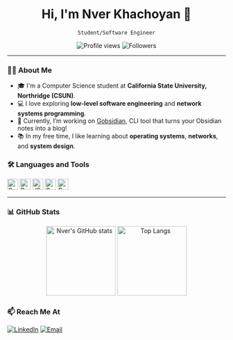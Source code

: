 <h1 align="center">Hi, I'm Nver Khachoyan 👋</h1>
<p align="center">
  <code>Student/Software Engineer</code>
</p>

<p align="center">
  <img src="https://komarev.com/ghpvc/?username=nverkhachoyan&style=flat-square" alt="Profile views"/>
  <img src="https://img.shields.io/github/followers/nverkhachoyan?label=Followers" alt="Followers"/>
</p>

---

### 👨‍💻 About Me
- 🎓 I'm a Computer Science student at **California State University, Northridge (CSUN)**.
- 💻 I love exploring **low-level software engineering** and **network systems programming**.
- 🚀 Currently, I’m working on [Gobsidian](https://github.com/nverkhachoyan/gobsidian), CLI tool that turns your Obsidian notes into a blog!
- 📚 In my free time, I like learning about **operating systems**, **networks**, and **system design**.

### 🛠️ Languages and Tools
<p>
  <img src='https://github.com/nverkhachoyan/nverkhachoyan/assets/23270085/17a3ab6f-73d2-432c-9e8f-315aeab7bbef' width='25' alt='C'>
  <img src='https://github.com/nverkhachoyan/nverkhachoyan/assets/23270085/e9a6bb60-51bc-495c-a58f-93a3a2c23bd3' width='25' alt='Python'>
  <img src='https://github.com/nverkhachoyan/nverkhachoyan/assets/23270085/532ea593-4fe3-4586-8fa1-5c1659fa8029' width='25' alt='JS'>
  <img src='https://github.com/user-attachments/assets/fd8d5b35-92eb-4f78-8094-6144a02ac194' width='25' alt='Golang'>
  <img src='https://github.com/user-attachments/assets/f1e0a31e-0c2d-48bf-b2d3-73d44b201d79' width='25' alt='Rust'>
</p>

---

### 📊 GitHub Stats
<p align="center">
  <img src="https://github-readme-stats.vercel.app/api?username=nverkhachoyan&show_icons=true&theme=radical" alt="Nver's GitHub stats" height="160"/>
  <img src="https://github-readme-stats.vercel.app/api/top-langs/?username=nverkhachoyan&layout=compact&theme=radical" alt="Top Langs" height="160"/>
</p>

### 📫 Reach Me At
<p>
  <a href="https://www.linkedin.com/in/nverkhachoyan/"><img src="https://img.shields.io/badge/-LinkedIn-blue?style=flat-square&logo=linkedin" alt="LinkedIn"/></a>
  <a href="mailto:nverkhachoyan@example.com"><img src="https://img.shields.io/badge/-Email-c14438?style=flat-square&logo=gmail&logoColor=white" alt="Email"/></a>
</p>
